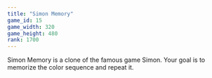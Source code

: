 ```yaml
---
title: "Simon Memory"
game_id: 15
game_width: 320
game_height: 480
rank: 1700
---
```

Simon Memory is a clone of the famous game Simon. Your goal is to memorize the color sequence and repeat it.